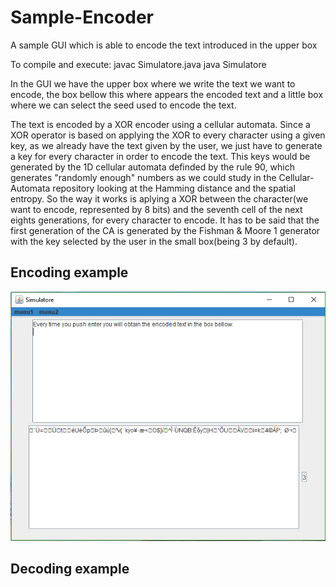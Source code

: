 # Sample-Encoder
A sample GUI which is able to encode the text introduced in the upper box

To compile and execute:
  javac Simulatore.java
  java Simulatore
  
In the GUI we have the upper box where we write the text we want to encode, the box bellow this where appears the encoded text and a little box where we can select the seed used to encode the text.

The text is encoded by a XOR encoder using a cellular automata. Since a XOR operator is based on applying the XOR to every character using a given key, as we already have the text given by the user, we just have to generate a key for every character in order to encode the text. This keys would be generated by the 1D cellular automata definded by the rule 90, which generates "randomly enough" numbers as we could study in the Cellular-Automata repository looking at the Hamming distance and the spatial entropy. So the way it works is aplying a XOR between the character(we want to encode, represented by 8 bits) and the seventh cell of the next eights generations, for every character to encode. It has to be said that the first generation of the CA is generated by the Fishman & Moore 1 generator with the key selected by the user in the small box(being 3 by default).

## Encoding example
![GUI example](https://github.com/coloal/Sample-Encoder/blob/master/ExampleImage.png)

## Decoding example
